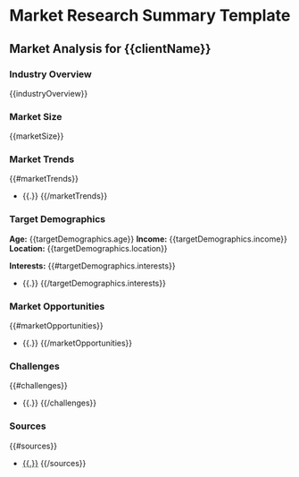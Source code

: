 # Market Research Summary Template

## Market Analysis for {{clientName}}

### Industry Overview
{{industryOverview}}

### Market Size
{{marketSize}}

### Market Trends
{{#marketTrends}}
- {{.}}
{{/marketTrends}}

### Target Demographics
**Age:** {{targetDemographics.age}}
**Income:** {{targetDemographics.income}}
**Location:** {{targetDemographics.location}}

**Interests:**
{{#targetDemographics.interests}}
- {{.}}
{{/targetDemographics.interests}}

### Market Opportunities
{{#marketOpportunities}}
- {{.}}
{{/marketOpportunities}}

### Challenges
{{#challenges}}
- {{.}}
{{/challenges}}

### Sources
{{#sources}}
- [{{.}}]({{.}})
{{/sources}}